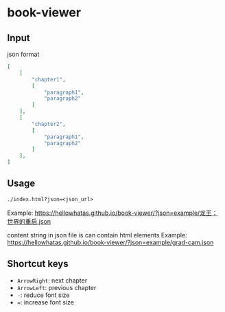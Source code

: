 # book-viewer
## Input
json format
```json
[
    [
        "chapter1",
        [
            "paragraph1",
            "paragraph2"
        ]
    ],
    [
        "chapter2",
        [
            "paragraph1",
            "paragraph2"
        ]
    ],
]
```
## Usage
```text
./index.html?json=<json_url>
```
Example: https://hellowhatas.github.io/book-viewer/?json=example/龙王：世界的重启.json

content string in json file is can contain html elements
Example: https://hellowhatas.github.io/book-viewer/?json=example/grad-cam.json

## Shortcut keys
- `ArrowRight`: next chapter
- `ArrowLeft`: previous chapter
- `-`: reduce font size
- `=`: increase font size
